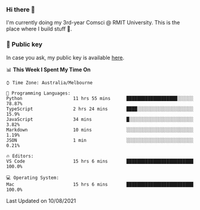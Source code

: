 ### Hi there 👋

I'm currently doing my 3rd-year Comsci @ RMIT University. This is the place where I build stuff 👀. 

### 🔑 Public key

In case you ask, my public key is available [here](https://public.auspham.dev/).

<!--START_SECTION:waka-->
📊 **This Week I Spent My Time On** 

```text
⌚︎ Time Zone: Australia/Melbourne

💬 Programming Languages: 
Python                   11 hrs 55 mins      ███████████████████░░░░░░   78.87% 
TypeScript               2 hrs 24 mins       ████░░░░░░░░░░░░░░░░░░░░░   15.9% 
JavaScript               34 mins             █░░░░░░░░░░░░░░░░░░░░░░░░   3.82% 
Markdown                 10 mins             ░░░░░░░░░░░░░░░░░░░░░░░░░   1.19% 
JSON                     1 min               ░░░░░░░░░░░░░░░░░░░░░░░░░   0.21%

🔥 Editors: 
VS Code                  15 hrs 6 mins       █████████████████████████   100.0%

💻 Operating System: 
Mac                      15 hrs 6 mins       █████████████████████████   100.0%

```


 Last Updated on 10/08/2021
<!--END_SECTION:waka-->

<!--
**rockmanvnx6/rockmanvnx6** is a ✨ _special_ ✨ repository because its `README.md` (this file) appears on your GitHub profile.

Here are some ideas to get you started:

- 🔭 I’m currently working on ...
- 🌱 I’m currently learning ...
- 👯 I’m looking to collaborate on ...
- 🤔 I’m looking for help with ...
- 💬 Ask me about ...
- 📫 How to reach me: ...
- 😄 Pronouns: ...
- ⚡ Fun fact: ...
-->
